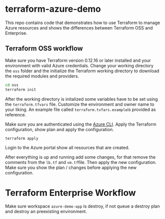 # terraform-azure-demo

This repo contains code that demonstrates how to use Terraform to manage Azure resources and shows the differences between Terraform OSS and Enterprise.

## Terraform OSS workflow

Make sure you have Terraform version 0.12.16 or later installed and your environment with valid Azure credentials.
Change your working directory the `oss` folder and the initialize the Terraform working directory to download the required modules and providers.

```bash
cd oss
terraform init
```

After the working directory is initalized some variables have to be set using the `terraform.tfvars` file. Customize the environment and owner name to your liking. An example file called `terraform.tvfars.example`is provided as reference.

Make sure you are authenticated using the [Azure CLI][1]. Apply the Terraform configuration, show plan and apply the configuration.

```bash
terraform apply
```

Login to the Azure portal show all resources that are created.

After everything is up and running add some changes, for that remove the comments from the `lb.tf` and `vm.tf`file. Then apply the new configuration. Make sure you show the plan / changes before applying the new configuration.


# Terraform Enterprise Workflow

Make sure workspace `azure-demo-app` is destroy, if not queue a destroy plan and destroy an preexisting environment.

[1]: https://www.terraform.io/docs/providers/azurerm/guides/azure_cli.html